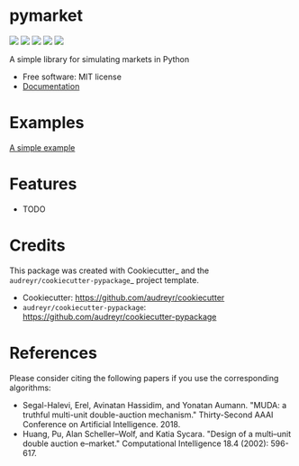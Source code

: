 # pymarket


![](https://img.shields.io/pypi/v/pymarket.svg)
![](https://pypi.python.org/pypi/pymarket)
![](https://img.shields.io/travis/gus0k/pymarket.svg)
![](https://readthedocs.org/projects/pymarket/badge/?version=latest)
![](https://pymarket.readthedocs.io/en/latest/?badge=latest)




A simple library for simulating markets in Python


* Free software: MIT license
* [Documentation](https://pymarket.readthedocs.io)

# Examples

[A simple example](examples/Simple_example.ipynb)

# Features

* TODO

# Credits

This package was created with Cookiecutter_ and the `audreyr/cookiecutter-pypackage`_ project template.

*  Cookiecutter: https://github.com/audreyr/cookiecutter
*  `audreyr/cookiecutter-pypackage`: https://github.com/audreyr/cookiecutter-pypackage


# References

Please consider citing the following papers if you use the corresponding algorithms:

* Segal-Halevi, Erel, Avinatan Hassidim, and Yonatan Aumann. "MUDA: a truthful multi-unit double-auction mechanism." Thirty-Second AAAI Conference on Artificial Intelligence. 2018.
* Huang, Pu, Alan Scheller–Wolf, and Katia Sycara. "Design of a multi–unit double auction e–market." Computational Intelligence 18.4 (2002): 596-617.
